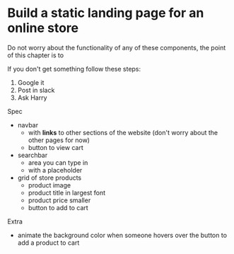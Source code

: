 # Build a static landing page for an online store

Do not worry about the functionality of any of these components, the point of this chapter is to 

If you don't get something follow these steps:
1. Google it
2. Post in slack
3. Ask Harry

Spec
- navbar
    - with **links** to other sections of the website (don't worry about the other pages for now)
    - button to view cart
- searchbar
    - area you can type in
    - with a placeholder
- grid of store products
    - product image
    - product title in largest font
    - product price smaller
    - button to add to cart

Extra
- animate the background color when someone hovers over the button to add a product to cart